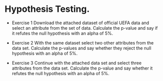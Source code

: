 # Hypothesis Testing.

- Exercise 1
Download the attached dataset of official UEFA data and select an attribute from the set of data. Calculate the p-value and say if it refutes the null hypothesis with an alpha of 5%. 



- Exercise 2
With the same dataset select two other attributes from the data set. Calculate the p-values and say whether they reject the null hypothesis with an alpha of 5%.



- Exercise 3
Continue with the attached data set and select three attributes from the data set. Calculate the p-value and say whether it refutes the null hypothesis with an alpha of 5%.
